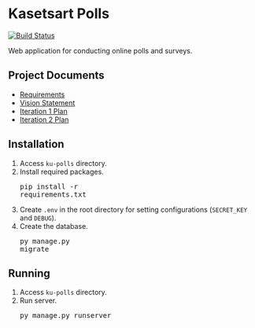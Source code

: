 # Kasetsart Polls
[![Build Status](https://travis-ci.com/theethaj/ku-polls.svg?branch=master)](https://travis-ci.com/theethaj/ku-polls)

Web application for conducting online polls and surveys.

## Project Documents

- [Requirements](../../wiki/Requirements)
- [Vision Statement](../../wiki/Vision%20Statement)
- [Iteration 1 Plan](../../wiki/Iteration%201%20Plan)
- [Iteration 2 Plan](../../wiki/Iteration%202%20Plan)

## Installation

1. Access `ku-polls` directory.
2. Install required packages. <pre class=output>pip install -r requirements.txt</pre>
3. Create `.env` in the root directory for setting configurations (`SECRET_KEY` and `DEBUG`).
4. Create the database. <pre class=output>py manage.py migrate</pre>

## Running

1. Access `ku-polls` directory.
2. Run server. <pre class=output>py manage.py runserver</pre>
